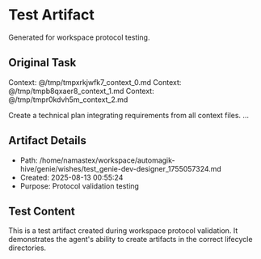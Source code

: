# Test Artifact

Generated for workspace protocol testing.

## Original Task

Context: @/tmp/tmpxrkjwfk7_context_0.md
Context: @/tmp/tmpb8qxaer8_context_1.md
Context: @/tmp/tmpr0kdvh5m_context_2.md

Create a technical plan integrating requirements from all context files.
...

## Artifact Details
- Path: /home/namastex/workspace/automagik-hive/genie/wishes/test_genie-dev-designer_1755057324.md
- Created: 2025-08-13 00:55:24
- Purpose: Protocol validation testing

## Test Content
This is a test artifact created during workspace protocol validation.
It demonstrates the agent's ability to create artifacts in the correct
lifecycle directories.
